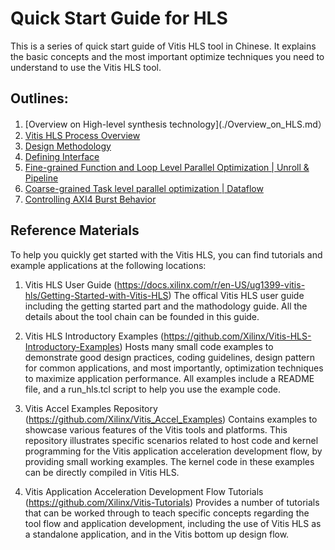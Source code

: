 # Quick Start Guide for HLS

This is a series of quick start guide of Vitis HLS tool in Chinese. 
It explains the basic concepts and the most important optimize techniques you need to understand to use the Vitis HLS tool. 

## Outlines:

1. [Overview on High-level synthesis technology](./Overview_on_HLS.md）
2. [Vitis HLS Process Overview](./Vitis_HLS_Process.md)
3. [Design Methodology](./Design_Mathodology.md)
4. [Defining Interface](./Defining_Interface.md)
5. [Fine-grained Function and Loop Level Parallel Optimization | Unroll & Pipeline](./Unroll_Pipeline.md)
6. [Coarse-grained Task level parallel optimization | Dataflow](./Dataflow.md)
7. [Controlling AXI4 Burst Behavior](./AXI_burst.md)


## Reference Materials

To help you quickly get started with the Vitis HLS, you can find tutorials and example applications at the following locations:
1. Vitis HLS User Guide (https://docs.xilinx.com/r/en-US/ug1399-vitis-hls/Getting-Started-with-Vitis-HLS)
The offical Vitis HLS user guide including the getting started part and the mathodology guide. All the details about the tool chain can be founded in this guide.

2. Vitis HLS Introductory Examples (https://github.com/Xilinx/Vitis-HLS-Introductory-Examples)
Hosts many small code examples to demonstrate good design practices, coding guidelines, design pattern for common applications, and most importantly, optimization techniques to maximize application performance. All examples include a README file, and a run_hls.tcl script to help you use the example code.

3. Vitis Accel Examples Repository (https://github.com/Xilinx/Vitis_Accel_Examples)
Contains examples to showcase various features of the Vitis tools and platforms. This repository illustrates specific scenarios related to host code and kernel programming for the Vitis application acceleration development flow, by providing small working examples. The kernel code in these examples can be directly compiled in Vitis HLS.

4. Vitis Application Acceleration Development Flow Tutorials (https://github.com/Xilinx/Vitis-Tutorials)
Provides a number of tutorials that can be worked through to teach specific concepts regarding the tool flow and application development, including the use of Vitis HLS as a standalone application, and in the Vitis bottom up design flow.